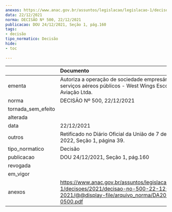 ```yaml
---
anexos: https://www.anac.gov.br/assuntos/legislacao/legislacao-1/decisoes/2021/decisao-no-500-22-12-2021/@@display-file/arquivo_norma/DA2021-0500.pdf
data: 22/12/2021
norma: DECISÃO Nº 500, 22/12/2021
publicacao: DOU 24/12/2021, Seção 1, pág.160
tags:
- decisão
tipo_normatico: Decisão
hide: 
- toc 
 
---
```


|                    | Documento                                                                                                                                     |
|:-------------------|:----------------------------------------------------------------------------------------------------------------------------------------------|
| ementa             | Autoriza a operação de sociedade empresária de serviços aéreos públicos - West Wings Escola de Aviação Ltda.                                  |
| norma              | DECISÃO Nº 500, 22/12/2021                                                                                                                    |
| tornada_sem_efeito |                                                                                                                                               |
| alterada           |                                                                                                                                               |
| data               | 22/12/2021                                                                                                                                    |
| outros             | Retificado no Diário Oficial da União de 7 de janeiro de 2022, Seção 1, página 39.                                                            |
| tipo_normatico     | Decisão                                                                                                                                       |
| publicacao         | DOU 24/12/2021, Seção 1, pág.160                                                                                                              |
| revogada           |                                                                                                                                               |
| em_vigor           |                                                                                                                                               |
| anexos             | https://www.anac.gov.br/assuntos/legislacao/legislacao-1/decisoes/2021/decisao-no-500-22-12-2021/@@display-file/arquivo_norma/DA2021-0500.pdf |